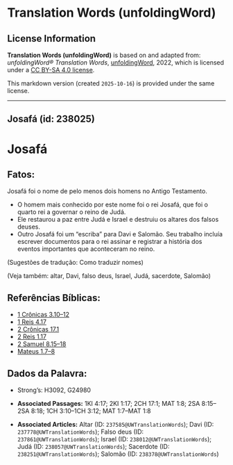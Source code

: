 # Translation Words (unfoldingWord)

## License Information

**Translation Words (unfoldingWord)** is based on and adapted from: _unfoldingWord® Translation Words_, [unfoldingWord](https://unfoldingword.org/utw), 2022, which is licensed under a [CC BY-SA 4.0 license](https://creativecommons.org/licenses/by-sa/4.0/legalcode.en).

This markdown version (created `2025-10-16`) is provided under the same license.



--------------------------------

## Josafá (id: 238025)

Josafá
======

Fatos:
------

Josafá foi o nome de pelo menos dois homens no Antigo Testamento.

* O homem mais conhecido por este nome foi o rei Josafá, que foi o quarto rei a governar o reino de Judá.
* Ele restaurou a paz entre Judá e Israel e destruiu os altares dos falsos deuses.
* Outro Josafá foi um “escriba” para Davi e Salomão. Seu trabalho incluía escrever documentos para o rei assinar e registrar a história dos eventos importantes que aconteceram no reino.

(Sugestões de tradução: Como traduzir nomes)

(Veja também: altar, Davi, falso deus, Israel, Judá, sacerdote, Salomão)

Referências Bíblicas:
---------------------

* [1 Crônicas 3\.10–12](https://ref.ly/1Chr3:10-1Chr3:12)
* [1 Reis 4\.17](https://ref.ly/1Kgs4:17)
* [2 Crônicas 17\.1](https://ref.ly/2Chr17:1)
* [2 Reis 1\.17](https://ref.ly/2Kgs1:17)
* [2 Samuel 8\.15–18](https://ref.ly/2Sam8:15-2Sam8:18)
* [Mateus 1\.7–8](https://ref.ly/Matt1:7-Matt1:8)

Dados da Palavra:
-----------------

* Strong’s: H3092, G24980

* **Associated Passages:** 1KI 4:17; 2KI 1:17; 2CH 17:1; MAT 1:8; 2SA 8:15–2SA 8:18; 1CH 3:10–1CH 3:12; MAT 1:7–MAT 1:8
* **Associated Articles:** Altar (ID: `237585@UWTranslationWords`); Davi (ID: `237778@UWTranslationWords`); Falso deus (ID: `237861@UWTranslationWords`); Israel (ID: `238012@UWTranslationWords`); Judá (ID: `238057@UWTranslationWords`); Sacerdote (ID: `238251@UWTranslationWords`); Salomão (ID: `238378@UWTranslationWords`)

